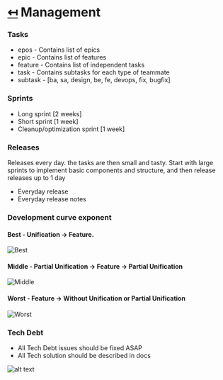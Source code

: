 # [↤](../README.md) Management

### Tasks
- epos - Contains list of epics
- epic - Contains list of features
- feature - Contains list of independent tasks
- task - Contains subtasks for each type of teammate
- subtask - [ba, sa, design, be, fe, devops, fix, bugfix]

### Sprints
- Long sprint [2 weeks]
- Short sprint [1 week]
- Cleanup/optimization sprint [1 week]

### Releases
Releases every day. the tasks are then small and tasty. Start with large sprints to implement basic components and structure, and then release releases up to 1 day

- Everyday release 
- Everyday release notes

### Development curve exponent
#### __Best__ - Unification -> Feature.
![Best](https://cdn.kastatic.org/ka-perseus-graphie/c20300b085c99b99e30ed444620ba6a0ed506208.svg)
#### __Middle__ - Partial Unification -> Feature -> Partial Unification
![Middle](https://www.joinc12.com/wp-content/uploads/2022/03/Growth-cycle-1024x599.png)
#### __Worst__ - Feature -> Without Unification or Partial Unification
![Worst](https://www.cloudxdpo.com/hubfs/products_increase.jpg)

### Tech Debt
- All Tech Debt issues should be fixed ASAP
- All Tech solution should be described in docs

![alt text](https://assets-global.website-files.com/63f902d79a33f7ff016cde0b/63f902d79a33f769886ce194_CaV5IFbzHgpiyGtTrjV8kQ9Je5-ecI3old1jLtSQj9VPvSGaacC390Y7yO7gNa5E9KZ9AA1FInVPyAxpJEXNdDPbpbtEAy0kxoyeie0MuiooTT5OOu1Y4vRLdbKPYFh-IcEEhDSb.png)
